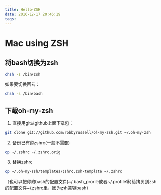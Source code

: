 ```yaml
---
title: Hello-ZSH
date: 2016-12-17 20:46:19
tags:
---
```


# Mac using ZSH

## 将bash切换为zsh
``` bash
chsh -s /bin/zsh
```
如果要切换回去：
``` bash
chsh -s /bin/bash
```
## 下载oh-my-zsh
1) 直接用git从github上面下载包：
``` bash
git clone git://github.com/robbyrussell/oh-my-zsh.git ~/.oh-my-zsh 
```
2) 备份已有的zshrc(一般不需要)
``` bash
cp ~/.zshrc ~/.zshrc.orig
```
3) 替换zshrc
``` bash
cp ~/.oh-my-zsh/templates/zshrc.zsh-template ~/.zshrc
```

（也可以把你的bash的配置文件(~/.bash_prorile或者~/.profile等)给拷贝到zsh的配置文件~/.zshrc里，因为zsh兼容bash）